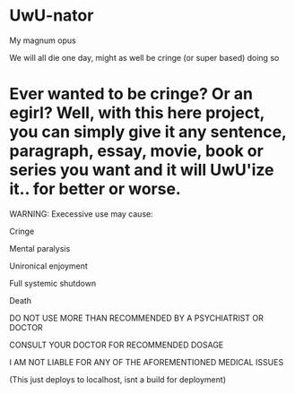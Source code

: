 # UwU-nator
My magnum opus

We will all die one day, might as well be cringe (or super based) doing so


# Ever wanted to be cringe? Or an egirl? Well, with this here project, you can simply give it any sentence, paragraph, essay, movie, book or series you want and it will UwU'ize it.. for better or worse. 

WARNING: Execessive use may cause:

Cringe

Mental paralysis

Unironical enjoyment

Full systemic shutdown

Death

DO NOT USE MORE THAN RECOMMENDED BY A PSYCHIATRIST OR DOCTOR

CONSULT YOUR DOCTOR FOR RECOMMENDED DOSAGE

I AM NOT LIABLE FOR ANY OF THE AFOREMENTIONED MEDICAL ISSUES

(This just deploys to localhost, isnt a build for deployment)
